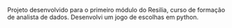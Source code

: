 Projeto desenvolvido para o primeiro módulo do Resilia, curso de formação de analista de dados.
Desenvolvi um jogo de escolhas em python.
